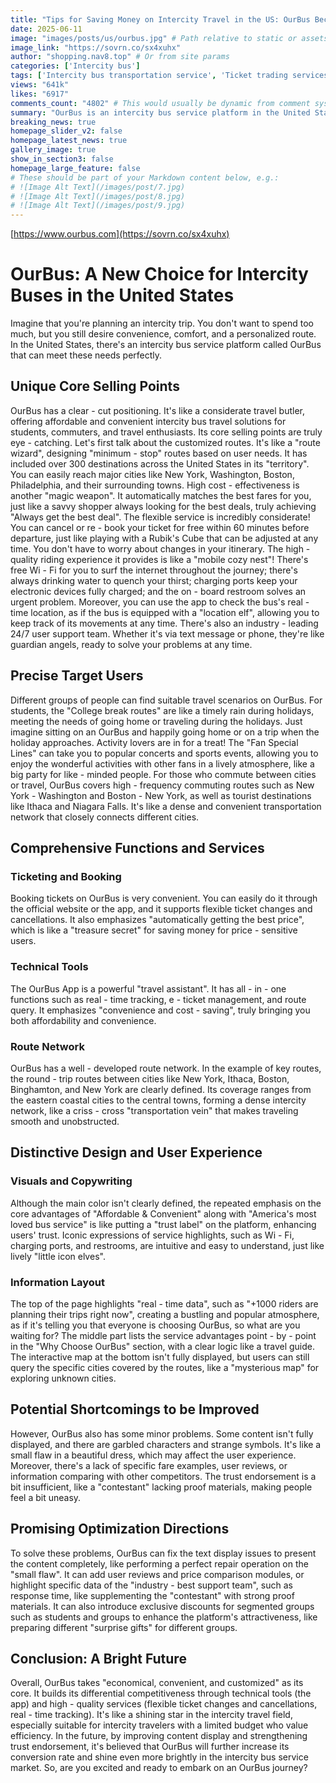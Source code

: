 ```yaml
---
title: "Tips for Saving Money on Intercity Travel in the US: OurBus Becomes the New Favorite"
date: 2025-06-11
image: "images/posts/us/ourbus.jpg" # Path relative to static or assets
image_link: "https://sovrn.co/sx4xuhx"
author: "shopping.nav8.top" # Or from site params
categories: ['Intercity bus']
tags: ['Intercity bus transportation service', 'Ticket trading services']
views: "641k"
likes: "6917"
comments_count: "4802" # This would usually be dynamic from comment system
summary: "OurBus is an intercity bus service platform in the United States, offering affordable and convenient travel solutions for students, commuters, and travel enthusiasts. It has advantages such as customized routes and high cost - effectiveness, and ticket booking is convenient. However, there are some content display issues and insufficient trust endorsement. After optimization, it is expected to shine even more brightly in the market."
breaking_news: true   
homepage_slider_v2: false  
homepage_latest_news: true  
gallery_image: true  
show_in_section3: false
homepage_large_feature: false
# These should be part of your Markdown content below, e.g.:
# ![Image Alt Text](/images/post/7.jpg)
# ![Image Alt Text](/images/post/8.jpg)
# ![Image Alt Text](/images/post/9.jpg)
---
```

[https://www.ourbus.com](https://sovrn.co/sx4xuhx)
# OurBus: A New Choice for Intercity Buses in the United States
Imagine that you're planning an intercity trip. You don't want to spend too much, but you still desire convenience, comfort, and a personalized route. In the United States, there's an intercity bus service platform called OurBus that can meet these needs perfectly.

## Unique Core Selling Points
OurBus has a clear - cut positioning. It's like a considerate travel butler, offering affordable and convenient intercity bus travel solutions for students, commuters, and travel enthusiasts. Its core selling points are truly eye - catching.
Let's first talk about the customized routes. It's like a "route wizard", designing "minimum - stop" routes based on user needs. It has included over 300 destinations across the United States in its "territory". You can easily reach major cities like New York, Washington, Boston, Philadelphia, and their surrounding towns.
High cost - effectiveness is another "magic weapon". It automatically matches the best fares for you, just like a savvy shopper always looking for the best deals, truly achieving "Always get the best deal".
The flexible service is incredibly considerate! You can cancel or re - book your ticket for free within 60 minutes before departure, just like playing with a Rubik's Cube that can be adjusted at any time. You don't have to worry about changes in your itinerary.
The high - quality riding experience it provides is like a "mobile cozy nest"! There's free Wi - Fi for you to surf the internet throughout the journey; there's always drinking water to quench your thirst; charging ports keep your electronic devices fully charged; and the on - board restroom solves an urgent problem. Moreover, you can use the app to check the bus's real - time location, as if the bus is equipped with a "location elf", allowing you to keep track of its movements at any time. There's also an industry - leading 24/7 user support team. Whether it's via text message or phone, they're like guardian angels, ready to solve your problems at any time.

## Precise Target Users
Different groups of people can find suitable travel scenarios on OurBus.
For students, the "College break routes" are like a timely rain during holidays, meeting the needs of going home or traveling during the holidays. Just imagine sitting on an OurBus and happily going home or on a trip when the holiday approaches.
Activity lovers are in for a treat! The "Fan Special Lines" can take you to popular concerts and sports events, allowing you to enjoy the wonderful activities with other fans in a lively atmosphere, like a big party for like - minded people.
For those who commute between cities or travel, OurBus covers high - frequency commuting routes such as New York - Washington and Boston - New York, as well as tourist destinations like Ithaca and Niagara Falls. It's like a dense and convenient transportation network that closely connects different cities.

## Comprehensive Functions and Services
### Ticketing and Booking
Booking tickets on OurBus is very convenient. You can easily do it through the official website or the app, and it supports flexible ticket changes and cancellations. It also emphasizes "automatically getting the best price", which is like a "treasure secret" for saving money for price - sensitive users.
### Technical Tools
The OurBus App is a powerful "travel assistant". It has all - in - one functions such as real - time tracking, e - ticket management, and route query. It emphasizes "convenience and cost - saving", truly bringing you both affordability and convenience.
### Route Network
OurBus has a well - developed route network. In the example of key routes, the round - trip routes between cities like New York, Ithaca, Boston, Binghamton, and New York are clearly defined. Its coverage ranges from the eastern coastal cities to the central towns, forming a dense intercity network, like a criss - cross "transportation vein" that makes traveling smooth and unobstructed.

## Distinctive Design and User Experience
### Visuals and Copywriting
Although the main color isn't clearly defined, the repeated emphasis on the core advantages of "Affordable & Convenient" along with "America's most loved bus service" is like putting a "trust label" on the platform, enhancing users' trust. Iconic expressions of service highlights, such as Wi - Fi, charging ports, and restrooms, are intuitive and easy to understand, just like lively "little icon elves".
### Information Layout
The top of the page highlights "real - time data", such as "+1000 riders are planning their trips right now", creating a bustling and popular atmosphere, as if it's telling you that everyone is choosing OurBus, so what are you waiting for? The middle part lists the service advantages point - by - point in the "Why Choose OurBus" section, with a clear logic like a travel guide. The interactive map at the bottom isn't fully displayed, but users can still query the specific cities covered by the routes, like a "mysterious map" for exploring unknown cities.

## Potential Shortcomings to be Improved
However, OurBus also has some minor problems. Some content isn't fully displayed, and there are garbled characters and strange symbols. It's like a small flaw in a beautiful dress, which may affect the user experience. Moreover, there's a lack of specific fare examples, user reviews, or information comparing with other competitors. The trust endorsement is a bit insufficient, like a "contestant" lacking proof materials, making people feel a bit uneasy.

## Promising Optimization Directions
To solve these problems, OurBus can fix the text display issues to present the content completely, like performing a perfect repair operation on the "small flaw". It can add user reviews and price comparison modules, or highlight specific data of the "industry - best support team", such as response time, like supplementing the "contestant" with strong proof materials. It can also introduce exclusive discounts for segmented groups such as students and groups to enhance the platform's attractiveness, like preparing different "surprise gifts" for different groups.

## Conclusion: A Bright Future
Overall, OurBus takes "economical, convenient, and customized" as its core. It builds its differential competitiveness through technical tools (the app) and high - quality services (flexible ticket changes and cancellations, real - time tracking). It's like a shining star in the intercity travel field, especially suitable for intercity travelers with a limited budget who value efficiency. In the future, by improving content display and strengthening trust endorsement, it's believed that OurBus will further increase its conversion rate and shine even more brightly in the intercity bus service market. So, are you excited and ready to embark on an OurBus journey? 
